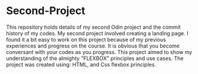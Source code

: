 # Second-Project
This repository holds details of my second Odin project and the commit history of my codes.
My second project involved creating a landing page. I found it a bit easy to work on this project because of my previous experiences and progress on the course. It is obvious that you become conversant with your codes as you progress.
This project aimed to show my understanding of the almighty "FLEXBOX" principles and use cases.
The project was created using: HTML, and Css flexbox principles.
